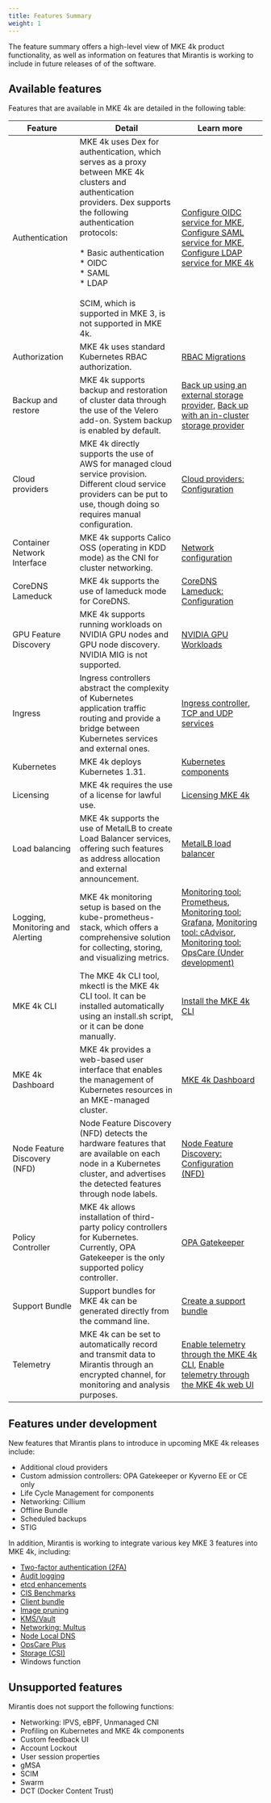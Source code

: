 ```yaml
---
title: Features Summary
weight: 1
---
```


The feature summary offers a high-level view of MKE 4k product functionality, as
well as information on features that Mirantis is working to include in future
releases of of the software.

Available features
------------------

Features that are available in MKE 4k are detailed in the following table:

| Feature                           | Detail                                                                                                                                                                                                                                                                                                 | Learn more                                                                                                                                                                                                                                                                                                                                                                                                                                                                                                                       |
|-----------------------------------|--------------------------------------------------------------------------------------------------------------------------------------------------------------------------------------------------------------------------------------------------------------------------------------------------------|----------------------------------------------------------------------------------------------------------------------------------------------------------------------------------------------------------------------------------------------------------------------------------------------------------------------------------------------------------------------------------------------------------------------------------------------------------------------------------------------------------------------------------|
| Authentication                    | MKE 4k uses Dex for authentication, which serves as a proxy between  MKE 4k clusters and authentication providers. Dex supports the following authentication protocols: <br><br>* Basic authentication<br> *  OIDC<br> * SAML<br> * LDAP<br><br>SCIM, which is supported in MKE 3, is not supported in MKE 4k.| [Configure OIDC service for MKE](../../configuration/authentication/oidc/#configure-oidc-service-for-mke), [Configure SAML service for MKE](../../configuration/authentication/saml#configure-saml-service-for-mke), [Configure LDAP service for MKE 4k](../../configuration/authentication/ldap/#configure-ldap-service-for-mke) |
| Authorization                     | MKE 4k uses standard Kubernetes RBAC authorization.                                                                                                                                                                                                                                                      | [RBAC Migrations](../../migrate-from-mke-3/#rbac-migrations)                                                                                                                                                                                                                                                                                                                                                                                                                                                                  |
| Backup and restore                | MKE 4k supports backup and restoration of cluster data through the use of the Velero add-on. System backup is enabled by default.                                                                                                                                                                       | [Back up using an external storage provider](../../configuration/backup-restore/external), [Back up with an in-cluster storage provider](../../configuration/backup-restore/in-cluster)                                                                                                                                                                                                                                                                 |
| Cloud providers                   | MKE 4k directly supports the use of AWS for managed cloud service provision. Different cloud service providers can be put to use, though doing so requires manual configuration.                                                                                                                         | [Cloud providers: Configuration](../../configuration/cloudproviders/#configuration)                                                                                                                                                                                                                                                                                                                                                                                                                                                                         |
| Container Network Interface | MKE 4k supports Calico OSS (operating in KDD mode) as the CNI for cluster networking.                                                                                                                                                                                                                    | [Network configuration](../../concepts/cni/#network-configuration)                                                                                                                                                                                                                                                                                                                                                                                                                                                                             |
| CoreDNS Lameduck                  | MKE 4k supports the use of lameduck mode for CoreDNS.                                                                                                                                                                                                                                                    | [CoreDNS Lameduck: Configuration](../../configuration/coredns-lameduck/#configuration)                                                                                                                                                                                                                                                                                                                                                                                                                                                                      |
| GPU Feature Discovery             | MKE 4k supports running workloads on NVIDIA GPU nodes and GPU node discovery. NVIDIA MIG is not supported.                                                                                                                                                                                                                                                | [NVIDIA GPU Workloads](../../configuration/nvidia-gpu)                                                                                                                                                                                                                                                                                                                                                                                                                                                                         |
| Ingress                           | Ingress controllers abstract the complexity of Kubernetes application traffic routing and provide a bridge between Kubernetes services and external ones.                                                                                                                                              | [Ingress controller](../../configuration/ingress), [TCP and UDP services](../../configuration/ingress/tcp-udp-services)                                                                                                                                                                                                                                                                                                                                                                                                    |
| Kubernetes                        | MKE 4k deploys Kubernetes 1.31.                                                                                                                                                                                                                                                                          | [Kubernetes components](../../configuration/kubernetes)                                                                                                                                                                                                                                                                                                                                                                                                                                                                                                    |
| Licensing                         | MKE 4k requires the use of a license for lawful use.                                                                                                                                                                                                                                                     | [Licensing MKE 4k](../../getting-started/licensing-mke4)                                                                                                                                                                                                                                                                                                                                                                                                                                                                        |
| Load balancing                    | MKE 4k supports the use of MetalLB to create Load Balancer services, offering such features as address allocation and external announcement.                                                                                                                                                             | [MetalLB load balancer](../../configuration/metallb)                                                                                                                                                                                                                                                                                                                                                                                                                                                                          |
| Logging, Monitoring and Alerting  | MKE 4k monitoring setup is based on the kube-prometheus-stack, which offers a comprehensive solution for collecting, storing, and visualizing metrics.                                                                                                                                                   | [Monitoring tool: Prometheus](../../configuration/monitoring/#prometheus), [Monitoring tool: Grafana](../../configuration/monitoring/#grafana),  [Monitoring tool: cAdvisor](../../configuration/monitoring/#cadvisor), [Monitoring tool: OpsCare (Under development)](../../configuration/monitoring/#opscare-under-development)                                                                                                                                                                                                                                                                                                                                                                                                                                                                                                            |
| MKE 4k CLI                           | The MKE 4k CLI tool, mkectl is the MKE 4k CLI tool. It can be installed automatically using an install.sh script, or it can be done manually.                                                                                                                                                               | [Install the MKE 4k CLI](../../getting-started/install-mke-cli)                                                                                                                                                                                                                                                                                                                                                                                                                                                                        |
| MKE 4k Dashboard                            | MKE 4k provides a web-based user interface that enables the management of Kubernetes resources in an MKE-managed cluster.                                                                                                                                                                                                                         | [MKE 4k Dashboard](../../configuration/dashboard)                                                                                                                                                                                                                                                                                                                                                                                                                                                                                |
| Node Feature Discovery (NFD)      | Node Feature Discovery (NFD) detects the hardware features that are available on each node in a Kubernetes cluster, and advertises the detected features through node labels.                                                                                                                          | [Node Feature Discovery: Configuration (NFD)](../../configuration/node-feature-discovery/#configuration)                                                                                                                                                                                                                                                                                                                                                                                                                                                    |
| Policy Controller                 | MKE 4k allows installation of third-party policy controllers for Kubernetes. Currently, OPA Gatekeeper is the only supported policy controller.                                                                                                                                                          | [OPA Gatekeeper](../../configuration/policycontroller/opagatekeeper)                                                                                                                                                                                                                                                                                                                                                                                            |
| Support Bundle                    | Support bundles for MKE 4k can be generated directly from the command line.                                                                                                                                                                                                                              | [Create a support bundle](../../configuration/support-bundle#create-a-support-bundle)                                                                                                                                                                                                                                                                                                                                                                                                                                                                          |
| Telemetry                         | MKE 4k can be set to automatically record and transmit data to Mirantis through an encrypted channel, for monitoring and analysis purposes.                                                                                                                                                              | [Enable telemetry through the MKE 4k CLI](../../configuration/telemetry/#enable-telemetry-through-the-mke-cli),   [Enable telemetry through the MKE 4k web UI](../../configuration/telemetry/#enable-telemetry-through-the-mke-web-ui)                                                                                                                                                                                                                                                                                                                                                                                                                                                                                  |

Features under development
--------------------------

New features that Mirantis plans to introduce in upcoming MKE 4k releases
include:

* Additional cloud providers
* Custom admission controllers: OPA Gatekeeper or Kyverno EE or CE only
* Life Cycle Management for components
* Networking: Cillium
* Offline Bundle
* Scheduled backups
* STIG

In addition, Mirantis is working to integrate various key MKE 3 features into
MKE 4k, including:

* [Two-factor authentication (2FA)](https://docs.mirantis.com/mke/3.8/ops/administer-cluster/two-factor-authentication.html?highlight=2fa)
* [Audit
  logging](https://docs.mirantis.com/mke/3.8/ops/administer-cluster/mke-audit-logging.html)
* [etcd enhancements](https://docs.mirantis.com/mke/3.8/ops/administer-cluster/manage-etcd.html)
* [CIS Benchmarks](https://docs.mirantis.com/mke/3.8/cis-benchmarks.html)
* [Client
  bundle](https://docs.mirantis.com/mke/3.8/ops/access-cluster/download-configure-client-bundle.html)
* [Image
  pruning](https://docs.mirantis.com/mke/3.8/ops/administer-cluster/schedule-image-pruning.html?highlight=image%20pruning)
* [KMS/Vault](https://docs.mirantis.com/mke/3.8/ops/administer-cluster/mke-kms-plugin-support.html?highlight=kms)
* [Networking: Multus](https://docs.mirantis.com/mke/3.8/install/predeployment/configure-networking/multus-cni-installation-enablement.html?highlight=multus)
* [Node Local DNS](https://kubernetes.io/docs/tasks/administer-cluster/nodelocaldns/)
* [OpsCare Plus](https://docs.mirantis.com/mke/3.8/ops/administer-cluster/configure-opscare.html)
* [Storage
  (CSI)](https://docs.mirantis.com/mke/3.8/ops/deploy-apps-k8s/persistent-storage.html)
* Windows function

Unsupported features
--------------------

Mirantis does not support the following functions:

* Networking: IPVS, eBPF, Unmanaged CNI
* Profiling on Kubernetes and MKE 4k components
* Custom feedback UI
* Account Lockout
* User session properties
* gMSA
* SCIM
* Swarm
* DCT (Docker Content Trust)
